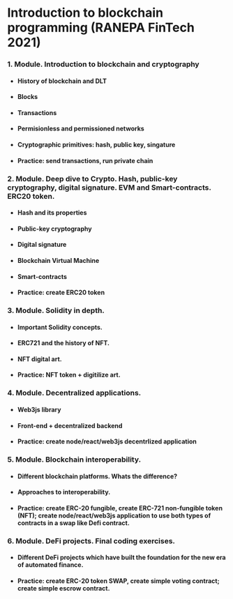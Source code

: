 # Introduction to blockchain programming (RANEPA FinTech 2021)

### 1. Module. Introduction to blockchain and cryptography

* #### History of blockchain and DLT
* #### Blocks
* #### Transactions
* #### Permisionless and permissioned networks
* #### Cryptographic primitives: hash, public key, singature
* #### Practice: send transactions, run private chain

### 2. Module. Deep dive to Crypto. Hash, public-key cryptography, digital signature. EVM and Smart-contracts. ERC20 token. 

* #### Hash and its properties
* #### Public-key cryptography
* #### Digital signature
* #### Blockchain Virtual Machine
* #### Smart-contracts
* #### Practice: create ERC20 token

### 3. Module. Solidity in depth. 

* #### Important Solidity concepts.
* #### ERC721 and the history of NFT.
* #### NFT digital art.
* #### Practice: NFT token + digitilize art.

### 4. Module. Decentralized applications.

* #### Web3js library
* #### Front-end + decentralized backend
* #### Practice: create node/react/web3js decentrlized application

### 5. Module. Blockchain interoperability.

* #### Different blockchain platforms. Whats the difference?
* #### Approaches to interoperability.
* #### Practice: create ERC-20 fungible, create ERC-721 non-fungible token (NFT); create node/react/web3js application to use both types of contracts in a swap like Defi contract.

### 6. Module. DeFi projects. Final coding exercises.

* #### Different DeFi projects which have built the foundation for the new era of automated finance.
* #### Practice: create ERC-20 token SWAP, create simple voting contract; create simple escrow contract.